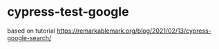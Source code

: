 # cypress-test-google
based on tutorial https://remarkablemark.org/blog/2021/02/13/cypress-google-search/
